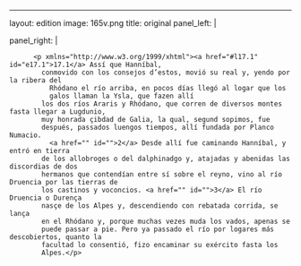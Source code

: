 <?xml version="1.0" encoding="UTF-8"?>
---
layout: edition
image: 165v.png 
title: original 
panel_left: | 

panel_right: |  
            
          <p xmlns="http://www.w3.org/1999/xhtml"><a href="#l17.1" id="e17.1">17.1</a> Assí que Hanníbal,
            conmovido con los consejos d’estos, movió su real y, yendo por la ribera del
              Rhódano el río arriba, en pocos días llegó al logar que los
              galos llaman la Ysla, que fazen allí
            los dos ríos Araris y Rhódano, que corren de diversos montes fasta llegar a Lugdunio,
            muy honrada çibdad de Galia, la qual, segund sopimos, fue
            después, passados luengos tiempos, allí fundada por Planco Numacio.
              <a href="" id="">2</a> Desde allí fue caminando Hanníbal, y entró en tierra
            de los allobroges o del dalphinadgo y, atajadas y abenidas las discordias de dos
            hermanos que contendían entre sí sobre el reyno, vino al río Druencia por las tierras de
            los castinos y voconcios. <a href="" id="">3</a> El río Druencia o Durença
            nasçe de los Alpes y, descendiendo con rebatada corrida, se lança
            en el Rhódano y, porque muchas vezes muda los vados, apenas se
            puede passar a pie. Pero ya passado el río por logares más descobiertos, quanto la
            facultad lo consentió, fizo encaminar su exército fasta los
            Alpes.</p>
        